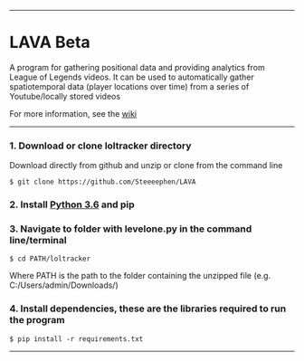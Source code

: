 ***
# LAVA Beta

A program for gathering positional data and providing analytics from League of Legends videos. It can be used to automatically gather spatiotemporal data (player locations over time) from a series of Youtube/locally stored videos

For more information, see the [wiki](https://github.com/Steeeephen/LAVA/wiki)

***

### 1. Download or clone loltracker directory

Download directly from github and unzip or clone from the command line

```
$ git clone https://github.com/Steeeephen/LAVA
```

### 2. Install [Python 3.6](https://www.python.org/downloads/) and pip

### 3. Navigate to folder with levelone.py in the command line/terminal

```
$ cd PATH/loltracker
```

Where PATH is the path to the folder containing the unzipped file (e.g. C:/Users/admin/Downloads/)

### 4. Install dependencies, these are the libraries required to run the program

```
$ pip install -r requirements.txt
```
***
